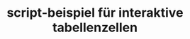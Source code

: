 ---
layout: article
title: script-beispiel für interaktive tabellenzellen
description: 
  - Durch dieses Script-Beispiel können Sie zwischen mehreren Bildschirmen wechseln und diese somit verwalten, indem Sie auf eine interaktive Tabellenzelle klicken.
lang: de
weight: 50
isDraft: false
ref: Script_Cell_Tab
category:
  - Script
  - Scripting
image: Script_Cell_Tab_EN.png
download: Script_Cell_Tab_EN.pbmx
overview_description:
overview_benefits:
overview_data_sources:
---
